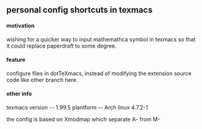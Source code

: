 ## personal config shortcuts in texmacs ##

#### motivation ####
wishing for a quicker way to input mathemathca symbol in texmacs so that it could replace paperdraft to some degree.

#### feature ####
configure files in dotTeXmacs, instead of modifying the extension source code like other branch here.

#### other info ####
texmacs version -- 1.99.5
plantform -- Arch linux 4.7.2-1

the config is based on Xmodmap which separate A- from M-
